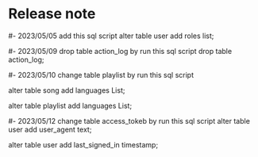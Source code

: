 # Release note

#- 2023/05/05 add this sql script
   alter table user
   add roles list<text>;


#- 2023/05/09 drop table action_log by run this sql script
drop table action_log;

#- 2023/05/10 change table playlist by run this sql script

alter table song
add languages List<text>;

alter table playlist
add languages List<text>;

#- 2023/05/12 change table access_tokeb by run this sql script
alter table user
add user_agent text;

alter table user
add last_signed_in timestamp;










